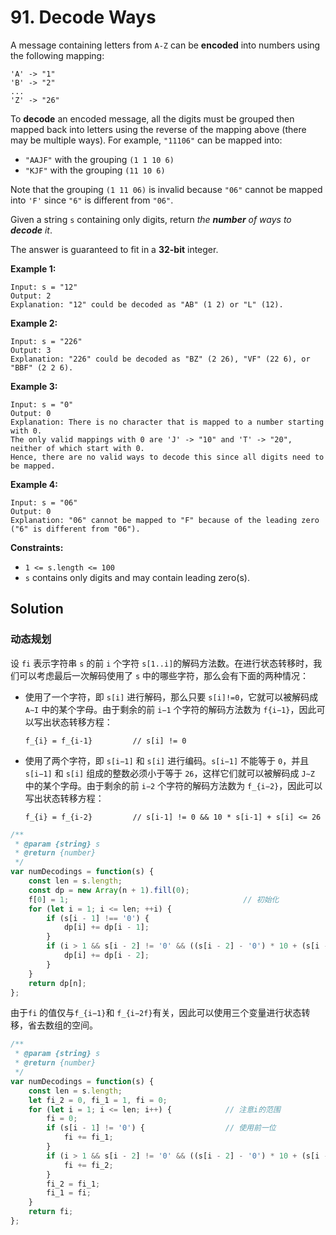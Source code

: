 # 91. Decode Ways

A message containing letters from `A-Z` can be **encoded** into numbers using the following mapping:

```
'A' -> "1"
'B' -> "2"
...
'Z' -> "26"
```

To **decode** an encoded message, all the digits must be grouped then mapped back into letters using the reverse of the mapping  above (there may be multiple ways). For example, `"11106"` can be mapped into:

- `"AAJF"` with the grouping `(1 1 10 6)`
- `"KJF"` with the grouping `(11 10 6)`

Note that the grouping `(1 11 06)` is invalid because `"06"` cannot be mapped into `'F'` since `"6"` is different from `"06"`.

Given a string `s` containing only digits, return *the **number** of ways to **decode** it*.

The answer is guaranteed to fit in a **32-bit** integer.

 

**Example 1:**

```
Input: s = "12"
Output: 2
Explanation: "12" could be decoded as "AB" (1 2) or "L" (12).
```

**Example 2:**

```
Input: s = "226"
Output: 3
Explanation: "226" could be decoded as "BZ" (2 26), "VF" (22 6), or "BBF" (2 2 6).
```

**Example 3:**

```
Input: s = "0"
Output: 0
Explanation: There is no character that is mapped to a number starting with 0.
The only valid mappings with 0 are 'J' -> "10" and 'T' -> "20", neither of which start with 0.
Hence, there are no valid ways to decode this since all digits need to be mapped.
```

**Example 4:**

```
Input: s = "06"
Output: 0
Explanation: "06" cannot be mapped to "F" because of the leading zero ("6" is different from "06").
```

**Constraints:**

- `1 <= s.length <= 100`
- `s` contains only digits and may contain leading zero(s).

## Solution

### 动态规划

设 `fi` 表示字符串 `s` 的前 `i` 个字符 `s[1..i]`的解码方法数。在进行状态转移时，我们可以考虑最后一次解码使用了 `s` 中的哪些字符，那么会有下面的两种情况：

* 使用了一个字符，即 `s[i]` 进行解码，那么只要 `s[i]!=0`，它就可以被解码成 `A∼I` 中的某个字母。由于剩余的前 `i−1` 个字符的解码方法数为 `f{i−1}`，因此可以写出状态转移方程：

    ```
    f_{i} = f_{i-1}			// s[i] != 0
    ```

* 使用了两个字符，即 `s[i−1]` 和 `s[i]` 进行编码。`s[i−1]` 不能等于 `0`，并且 `s[i−1]` 和 `s[i]` 组成的整数必须小于等于 `26`，这样它们就可以被解码成 `J∼Z` 中的某个字母。由于剩余的前 `i−2` 个字符的解码方法数为 `f_{i−2}`​，因此可以写出状态转移方程：

    ```
    f_{i} = f_{i-2}			// s[i-1] != 0 && 10 * s[i-1] + s[i] <= 26
    ```

```js
/**
 * @param {string} s
 * @return {number}
 */
var numDecodings = function(s) {
    const len = s.length;
    const dp = new Array(n + 1).fill(0);
    f[0] = 1;										// 初始化
    for (let i = 1; i <= len; ++i) {
        if (s[i - 1] !== '0') {
            dp[i] += dp[i - 1];
        }
        if (i > 1 && s[i - 2] != '0' && ((s[i - 2] - '0') * 10 + (s[i - 1] - '0') <= 26)) {
            dp[i] += dp[i - 2];
        }
    }
    return dp[n];
};
```

由于`fi` 的值仅与`f_{i−1}`和 `f_{i−2f}`有关，因此可以使用三个变量进行状态转移，省去数组的空间。

```js
/**
 * @param {string} s
 * @return {number}
 */
var numDecodings = function(s) {
    const len = s.length;
    let fi_2 = 0, fi_1 = 1, fi = 0;
    for (let i = 1; i <= len; i++) {            // 注意i的范围
        fi = 0;
        if (s[i - 1] != '0') {                  // 使用前一位
            fi += fi_1;
        }
        if (i > 1 && s[i - 2] != '0' && ((s[i - 2] - '0') * 10 + (s[i - 1] - '0') <= 26)) {                                                     // 使用前两位
            fi += fi_2;
        }
        fi_2 = fi_1;
        fi_1 = fi;
    }
    return fi;
};
```

